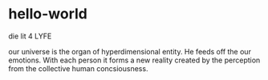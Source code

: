# hello-world
die lit 4 LYFE

our universe is the organ of hyperdimensional entity. He feeds off the our emotions. With each person it forms a new reality created by the perception from the collective human concsiousness.

